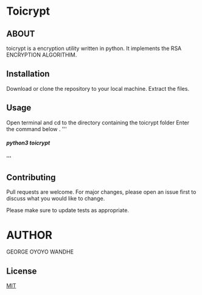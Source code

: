 # Toicrypt

## ABOUT 
toicrypt is a encryption utility written in python.
It implements the RSA ENCRYPTION ALGORITHIM.

## Installation
Download or clone the repository to your local machine.
Extract the files.

## Usage
Open terminal and cd to the directory containing the toicrypt folder
Enter the command below .
'''
##### python3 toicrypt
'''

## Contributing
Pull requests are welcome. For major changes, please open an issue first to discuss what you would like to change.

Please make sure to update tests as appropriate.

# AUTHOR
GEORGE OYOYO WANDHE


## License
[MIT](https://choosealicense.com/licenses/mit/)

